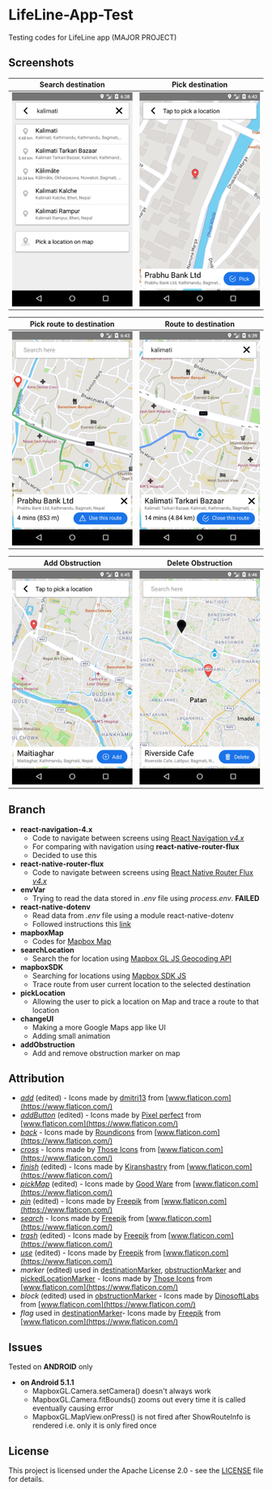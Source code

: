 # LifeLine-App-Test

Testing codes for LifeLine app (MAJOR PROJECT)

## Screenshots

| Search destination                                             | Pick destination                                             |
| -------------------------------------------------------------- | ------------------------------------------------------------ |
| <img src="./screenshots/search-destination.png" width="400" /> | <img src="./screenshots/pick-destination.png" width="400" /> |

| Pick route to destination                                             | Route to destination                                             |
| --------------------------------------------------------------------- | ---------------------------------------------------------------- |
| <img src="./screenshots/pick-route-to-destination.png" width="400" /> | <img src="./screenshots/route-to-destination.png" width="400" /> |

| Add Obstruction                                             | Delete Obstruction                                             |
| ----------------------------------------------------------- | -------------------------------------------------------------- |
| <img src="./screenshots/add-obstruction.png" width="400" /> | <img src="./screenshots/delete-obstruction.png" width="400" /> |

## Branch

- **react-navigation-4.x**
  - Code to navigate between screens using [React Navigation _v4.x_](https://reactnavigation.org/)
  - For comparing with navigation using **react-native-router-flux**
  - Decided to use this
- **react-native-router-flux**
  - Code to navigate between screens using [React Native Router Flux _v4.x_](https://github.com/aksonov/react-native-router-flux)
- **envVar**
  - Trying to read the data stored in _.env_ file using _process.env_. **FAILED**
- **react-native-dotenv**
  - Read data from _.env_ file using a module react-native-dotenv
  - Followed instructions this [link](https://levelup.gitconnected.com/how-to-gracefully-use-environment-variables-in-a-react-native-app-7f1600446116)
- **mapboxMap**
  - Codes for [Mapbox Map](https://github.com/react-native-mapbox-gl/maps)
- **searchLocation**
  - Search the for location using [Mapbox GL JS Geocoding API](https://docs.mapbox.com/mapbox-gl-js/example/mapbox-gl-geocoder/)
- **mapboxSDK**
  - Searching for locations using [Mapbox SDK JS](https://github.com/mapbox/mapbox-sdk-js)
  - Trace route from user current location to the selected destination
- **pickLocation**
  - Allowing the user to pick a location on Map and trace a route to that location
- **changeUI**
  - Making a more Google Maps app like UI
  - Adding small animation
- **addObstruction**
  - Add and remove obstruction marker on map

## Attribution

- _[add](src/assets/images/add.png)_ (edited) - Icons made by [dmitri13](https://www.flaticon.com/free-icon/add_992651?term=add&page=1&position=1) from [www.flaticon.com](https://www.flaticon.com/)
- _[addButton](src/assets/images/addButton.png)_ (edited) - Icons made by [Pixel perfect](https://icon54.com/) from [www.flaticon.com](https://www.flaticon.com/)
- _[back](src/assets/images/back.png)_ - Icons made by [Roundicons](https://www.flaticon.com/authors/roundicons) from [www.flaticon.com](https://www.flaticon.com/)
- _[cross](src/assets/images/cross.png)_ - Icons made by [Those Icons](https://www.flaticon.com/free-icon/close_2089733) from [www.flaticon.com](https://www.flaticon.com/)
- _[finish](src/assets/images/finish.png)_ (edited) - Icons made by [Kiranshastry](https://www.flaticon.com/authors/kiranshastry) from [www.flaticon.com](https://www.flaticon.com/)
- _[pickMap](src/assets/images/pickMap.png)_ (edited) - Icons made by [Good Ware](https://www.flaticon.com/authors/good-ware) from [www.flaticon.com](https://www.flaticon.com/)
- _[pin](src/assets/images/pin.png)_ (edited) - Icons made by [Freepik](https://www.flaticon.com/authors/freepik) from [www.flaticon.com](https://www.flaticon.com/)
- _[search](src/assets/images/search.png)_ - Icons made by [Freepik](https://www.flaticon.com/authors/freepik) from [www.flaticon.com](https://www.flaticon.com/)
- _[trash](src/assets/images/trash.png)_ (edited) - Icons made by [Freepik](https://www.flaticon.com/authors/freepik) from [www.flaticon.com](https://www.flaticon.com/)
- _[use](src/assets/images/use.png)_ (edited) - Icons made by [Freepik](https://www.flaticon.com/authors/freepik) from [www.flaticon.com](https://www.flaticon.com/)
- _marker_ (edited) used in [destinationMarker](src/assets/images/destinationMarker.png), [obstructionMarker](src/assets/images/obstructionMarker.png) and [pickedLocationMarker](src/assets/images/pickedLocationMarker.png) - Icons made by [Those Icons](https://www.flaticon.com/free-icon/pin_484167?term=pin&page=1&position=3) from [www.flaticon.com](https://www.flaticon.com/)
- _block_ (edited) used in [obstructionMarker](src/assets/images/obstructionMarker.png) - Icons made by [DinosoftLabs](https://www.flaticon.com/authors/dinosoftlabs) from [www.flaticon.com](https://www.flaticon.com/)
- _flag_ used in [destinationMarker](src/assets/images/destinationMarker.png)- Icons made by [Freepik](https://www.flaticon.com/authors/freepik) from [www.flaticon.com](https://www.flaticon.com/)

## Issues

Tested on **ANDROID** only

- **on Android 5.1.1**
  - MapboxGL.Camera.setCamera() doesn't always work
  - MapboxGL.Camera.fitBounds() zooms out every time it is called eventually causing error
  - MapboxGL.MapView.onPress() is not fired after ShowRouteInfo is rendered i.e. only it is only fired once

## License

This project is licensed under the Apache License 2.0 - see the [LICENSE](LICENSE) file for details.
